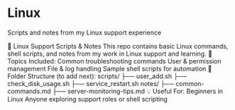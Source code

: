 # Linux
Scripts and notes from my Linux support experience

🐧 Linux Support Scripts & Notes
This repo contains basic Linux commands, shell scripts, and notes from my work in Linux support and learning.
🔧 Topics Included:
Common troubleshooting commands
User & permission management
File & log handling
Sample shell scripts for automation
📂 Folder Structure (to add next):
scripts/ ├── user_add.sh ├── check_disk_usage.sh ├── service_restart.sh
notes/ ├── common-commands.md ├── server-monitoring-tips.md
💡 Useful For:
Beginners in Linux
Anyone exploring support roles or shell scripting
